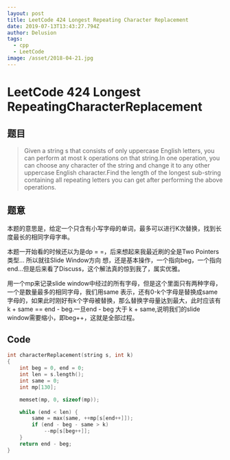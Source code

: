 ```yaml
---
layout: post
title: LeetCode 424 Longest Repeating Character Replacement
date: 2019-07-13T13:43:27.794Z
author: Delusion
tags:
  - cpp
  - LeetCode
image: /asset/2018-04-21.jpg
---
```


# LeetCode 424 Longest RepeatingCharacterReplacement

## 题目

> Given a string s that consists of only uppercase English letters, you can perform at 
> most k operations on that string.In one operation, you can choose any character of the 
> string and change it to any other uppercase English character.Find the length of the longest
> sub-string containing all repeating letters you can get after performing the above operations.

## 题意

本题的意思是，给定一个只含有小写字母的单词，最多可以进行K次替换，找到长度最长的相同字母字串。

本题一开始看的时候还以为是dp = =，后来想起来我最近刷的全是Two Pointers类型… 所以就往Slide Window方向
想，还是基本操作，一个指向beg，一个指向end…但是后来看了Discuss，这个解法真的惊到我了，属实优雅。

用一个mp来记录slide window中经过的所有字母，但是这个里面只有两种字母，一个是数量最多的相同字母，我们用same
表示，还有0-k个字母是替换成same字母的，如果此时刚好有k个字母被替换，那么替换字母量达到最大，此时应该有
k + same == end - beg.一旦end - beg 大于 k + same,说明我们的slide window需要缩小，即beg++，这就是全部过程。

## Code

```cpp
int characterReplacement(string s, int k)
{
    int beg = 0, end = 0;
    int len = s.length();
    int same = 0;
    int mp[130];

    memset(mp, 0, sizeof(mp));

    while (end < len) {
        same = max(same, ++mp[s[end++]]);
        if (end - beg - same > k)
            --mp[s[beg++]];
    }
    return end - beg;
}

```
